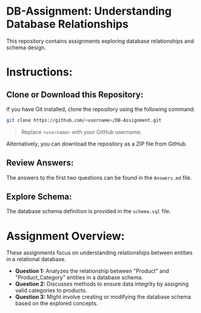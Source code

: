 # DB-Assignment: Understanding Database Relationships

This repository contains assignments exploring database relationships and schema design.

# Instructions:

## Clone or Download this Repository:

If you have Git installed, clone the repository using the following command:

```bash
git clone https://github.com/<username>/DB-Assignment.git
```

> Replace `<username>` with your GitHub username.

Alternatively, you can download the repository as a ZIP file from GitHub.

## Review Answers:

The answers to the first two questions can be found in the `Answers.md` file.

## Explore Schema:

The database schema definition is provided in the `schema.sql` file.

# Assignment Overview:

These assignments focus on understanding relationships between entities in a relational database.

- **Question 1:** Analyzes the relationship between "Product" and "Product_Category" entities in a database schema.
- **Question 2:** Discusses methods to ensure data integrity by assigning valid categories to products.
- **Question 3:** Might involve creating or modifying the database schema based on the explored concepts.
